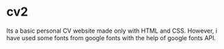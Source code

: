 # cv2
Its a basic personal CV website made only with HTML and CSS. However, i have used some fonts from google fonts with the help of google fonts API.
